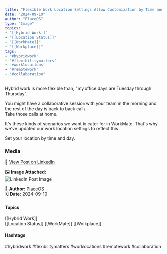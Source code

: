 ```yaml
---
title: "Flexible Work Location Settings Allow Customization by Time and Day"  
date: "2024-09-10"  
author: "PlaceOS"  
type: "Image"  
topics:  
- "[[Hybrid Work]]"  
- "[[Location Status]]"  
- "[[WorkMate]]"  
- "[[Workplace]]"    
tags:  
- "#hybridwork"  
- "#flexibilitymatters"  
- "#worklocations"  
- "#remotework"  
- "#collaboration"  
---
```

Hybrid work is more flexible than, "my office days are Tuesday through Thursday".

You might have a collaborative session with your team in the morning and the rest of the day is back to back calls.  
Take those calls at home.

It's these kinds of scenarios we want to cater for in WorkMate. That's why we've updated our work location settings to reflect this.

Set your location by time and day.

### Media

🔗 [View Post on LinkedIn](https://www.linkedin.com/feed/update/urn:li:activity:7239073542842019841)  
  
🖼 **Image Attached:**  
![LinkedIn Post Image](https://media.licdn.com/dms/image/v2/D5622AQGJZ7e4NPj6_g/feedshare-shrink_800/feedshare-shrink_800/0/1725929627234?e=1744848000&v=beta&t=IUaZ9P4FZMr7fZy_0I4uwCcdDpU3na2bJB8fQAlP_8I)  
  
👤 **Author:** [PlaceOS](https://www.linkedin.com/company/placeos/)  
🗓️ **Date:** 2024-09-10

#### Topics

[[Hybrid Work]]  
[[Location Status]] 
[[WorkMate]]
[[Workplace]]

#### Hashtags

#hybridwork #flexibilitymatters #worklocations #remotework #collaboration